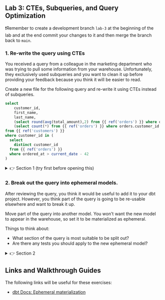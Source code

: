 ## Lab 3: CTEs, Subqueries, and Query Optimization

❗Remember to create a development branch `lab-3` at the beginning of the lab and at the end commit your changes to it and then merge the branch back to `main`.

### 1. Re-write the query using CTEs

You received a query from a colleague in the marketing department who was trying to pull some information from your warehouse. Unfortunately, they exclusively used subqueries and you want to clean it up before providing your feedback because you think it will be easier to read.

Create a new file for the following query and re-write it using CTEs instead of subqueries.

```sql
select
    customer_id,
    first_name,
    last_name,
    (select round(avg(total_amount),2) from {{ ref('orders') }} where orders.customer_id = customers.customer_id and ordered_at > current_date - 180) as avg_order_amount,
    (select count(*) from {{ ref('orders') }} where orders.customer_id = customers.customer_id and ordered_at > current_date - 180) as order_count
from {{ ref('customers') }}
where customer_id in (
  select
    distinct customer_id
  from {{ ref('orders') }}
  where ordered_at > current_date - 42
)
```
<details>
  <summary>👉 Section 1 (try first before opening this)</summary>

  (1) Create a file in the `models/` directory called `seven_week_active_customers.sql` and put the query above in it.
  (2) There are two bits that we feel we could re-factor into CTEs. The first is the subquery in the `where` clause. We can also join it instead of doing a `where customer_id in`. We can pull this out so that our file looks as follows:
  ```sql
  with customers as (
    select
      *
    from {{ ref('customers') }}
  ),

  seven_weeks as (
    select distinct
      customer_id
    from {{ ref('orders') }}
    where ordered_at > current_date - 42
  )

  select
      customers.customer_id,
      customers.first_name,
      customers.last_name,
      (select round(avg(total_amount),2) from {{ ref('orders') }} where orders.customer_id = customers.customer_id and ordered_at > current_date - 180) as avg_order_amount,
      (select count(*) from {{ ref('orders') }} where orders.customer_id = customers.customer_id and ordered_at > current_date - 180) as order_count
  from customers
  inner join seven_weeks on (customers.customer_id = seven_weeks.customer_id)
  ```
  (3) The second section we can pull out is the two metric columns that are calculated with subqueries. These can be done an aggregate and a join. It would leave our file as follows:
  ```sql
  with customers as (
    select
      *
    from {{ ref('customers') }}
  ),

  seven_weeks as (
    select distinct
      customer_id
    from {{ ref('orders') }}
    where ordered_at > current_date - 42
  ),
  
  half_year as (
    select
      customer_id,
      round(avg(total_amount),2) as avg_order_amount,
      count(*) as order_count
    from {{ ref('orders') }}
    where ordered_at > current_date - 180
    group by 1
  )

  select
      customers.customer_id,
      customers.first_name,
      customers.last_name,
      half_year.avg_order_amount,
      half_year.order_count
  from customers
  left join half_year on (customers.customer_id = half_year.customer_id)
  inner join seven_weeks on (customers.customer_id = seven_weeks.customer_id)
  ```
  (3) Execute `dbt run -s +seven_week_active_customers` to make sure your model runs successfully.
</details>

### 2. Break out the query into ephemeral models.

After reviewing the query, you think it would be useful to add it to your dbt project. However, you think part of the query is going to be re-usable elsewhere and want to break it up.

Move part of the query into another model. You won't want the new model to appear in the warehouse, so set it to be materialized as ephemeral.

Things to think about:

* What section of the query is most suitable to be split out?
* Are there any tests you should apply to the new ephemeral model?

<details>
  <summary>👉 Section 2</summary>

  (1) Create two new `.sql` files for the CTEs and move the SQL from the CTEs across into them.

  (2) Re-factor the initial file by replacing the code in the CTEs with `select *` queries from the new models.

  (3) Add a config to the two new models so that they get `materialized` as `ephemeral`.

  (4) Execute `dbt run -s +seven_week_active_customers` to make sure your model runs successfully.
</details>

## Links and Walkthrough Guides

The following links will be useful for these exercises:

* [dbt Docs: Ephemeral materialization](https://docs.getdbt.com/docs/building-a-dbt-project/building-models/materializations/#ephemeral)
